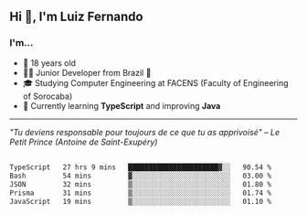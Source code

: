<h2>Hi 👋, I'm Luiz Fernando</h2>

### I'm...
* 🤟 18 years old
* 👨‍💻 Junior Developer from Brazil 💚
* 🎓 Studying Computer Engineering at FACENS (Faculty of Engineering of Sorocaba)
* 🔭 Currently learning **TypeScript** and improving **Java**

---

_"Tu deviens responsable pour toujours de ce que tu as apprivoisé" – Le Petit Prince (Antoine de Saint-Exupéry)_

##

<!--START_SECTION:waka-->

```txt
TypeScript   27 hrs 9 mins   ██████████████████████▓░░   90.54 %
Bash         54 mins         ▓░░░░░░░░░░░░░░░░░░░░░░░░   03.00 %
JSON         32 mins         ▒░░░░░░░░░░░░░░░░░░░░░░░░   01.80 %
Prisma       31 mins         ▒░░░░░░░░░░░░░░░░░░░░░░░░   01.74 %
JavaScript   19 mins         ▒░░░░░░░░░░░░░░░░░░░░░░░░   01.10 %
```

<!--END_SECTION:waka-->
